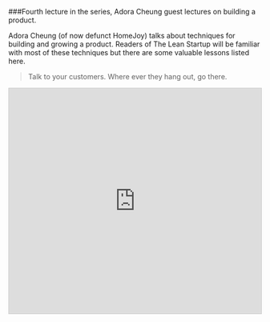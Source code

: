 ###Fourth lecture in the series, Adora Cheung guest lectures on building a product.

Adora Cheung (of now defunct HomeJoy) talks about techniques for building and growing a product. Readers of The Lean Startup will be familiar with most of these techniques but there are some valuable lessons listed here.

>Talk to your customers. Where ever they hang out, go there.

<iframe src="https://clip.mn/embed/yt-yP176MBG9Tk&pid=1448189585" height="450" width="100%" border="0" allowFullScreen="true" style="max-width: 100%; max-height: 100%; border:1px solid #CCC;"></iframe>